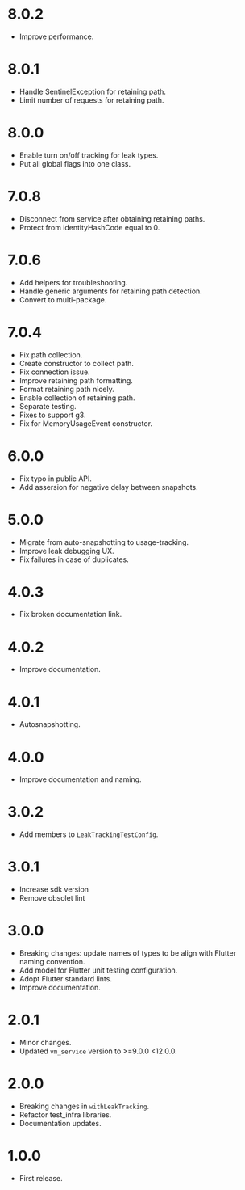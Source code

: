 # 8.0.2

* Improve performance.

# 8.0.1

* Handle SentinelException for retaining path.
* Limit number of requests for retaining path.

# 8.0.0

* Enable turn on/off tracking for leak types.
* Put all global flags into one class.

# 7.0.8

* Disconnect from service after obtaining retaining paths.
* Protect from identityHashCode equal to 0.

# 7.0.6

* Add helpers for troubleshooting.
* Handle generic arguments for retaining path detection.
* Convert to multi-package.

# 7.0.4

* Fix path collection.
* Create constructor to collect path.
* Fix connection issue.
* Improve retaining path formatting.
* Format retaining path nicely.
* Enable collection of retaining path.
* Separate testing.
* Fixes to support g3.
* Fix for MemoryUsageEvent constructor.

# 6.0.0

* Fix typo in public API.
* Add assersion for negative delay between snapshots.

# 5.0.0

* Migrate from auto-snapshotting to usage-tracking.
* Improve leak debugging UX.
* Fix failures in case of duplicates.

# 4.0.3

* Fix broken documentation link.

# 4.0.2

* Improve documentation.

# 4.0.1

* Autosnapshotting.

# 4.0.0

* Improve documentation and naming.
# 3.0.2

* Add members to `LeakTrackingTestConfig`.

# 3.0.1

* Increase sdk version
* Remove obsolet lint

# 3.0.0

* Breaking changes: update names of types to be align with Flutter naming convention.
* Add model for Flutter unit testing configuration.
* Adopt Flutter standard lints.
* Improve documentation.

# 2.0.1

* Minor changes.
* Updated `vm_service` version to >=9.0.0 <12.0.0.

# 2.0.0

* Breaking changes in `withLeakTracking`.
* Refactor test_infra libraries.
* Documentation updates.

# 1.0.0

* First release.
